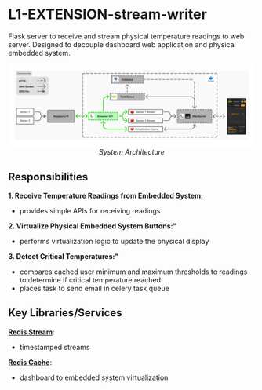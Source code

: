 # L1-EXTENSION-stream-writer
Flask server to receive and stream physical temperature readings to web server. Designed to decouple dashboard web application and physical embedded system. 

<div align="center">
  <img src="img/arch.png" alt="application responsibility" width="800">
  <div><em>System Architecture</em></div>
</div>

## Responsibilities
**1. Receive Temperature Readings from Embedded System:**
- provides simple APIs for receiving readings 

**2. Virtualize Physical Embedded System Buttons:"**
- performs virtualization logic to update the physical display

**3. Detect Critical Temperatures:"**
- compares cached user minimum and maximum thresholds to readings to determine if critical temperature reached
- places task to send email in celery task queue

## Key Libraries/Services
**[Redis Stream](https://redis.io/docs/latest/develop/data-types/streams/)**: 
- timestamped streams

**[Redis Cache](https://redis.io/docs/latest/develop/data-types/)**: 
- dashboard to embedded system virtualization